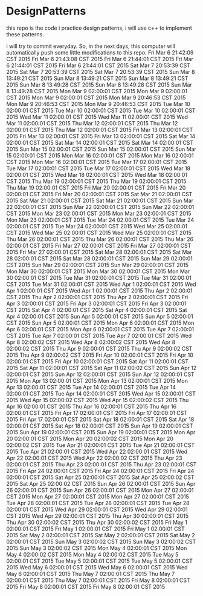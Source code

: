 # DesignPatterns
this repo is the code i practice design patterns, i will use c++ to implement these patterns.

i will try to commit everyday. So, in the next days, this computer will automatically push some little modifications to this repo.
Fri Mar  6 21:42:09 CST 2015
Fri Mar  6 21:43:08 CST 2015
Fri Mar  6 21:44:01 CST 2015
Fri Mar  6 21:44:01 CST 2015
Fri Mar  6 21:44:01 CST 2015
Sat Mar  7 20:53:39 CST 2015
Sat Mar  7 20:53:39 CST 2015
Sat Mar  7 20:53:39 CST 2015
Sun Mar  8 13:49:21 CST 2015
Sun Mar  8 13:49:21 CST 2015
Sun Mar  8 13:49:21 CST 2015
Sun Mar  8 13:49:28 CST 2015
Sun Mar  8 13:49:28 CST 2015
Sun Mar  8 13:49:28 CST 2015
Mon Mar  9 02:00:01 CST 2015
Mon Mar  9 02:00:01 CST 2015
Mon Mar  9 02:00:01 CST 2015
Mon Mar  9 20:46:53 CST 2015
Mon Mar  9 20:46:53 CST 2015
Mon Mar  9 20:46:53 CST 2015
Tue Mar 10 02:00:01 CST 2015
Tue Mar 10 02:00:01 CST 2015
Tue Mar 10 02:00:01 CST 2015
Wed Mar 11 02:00:01 CST 2015
Wed Mar 11 02:00:01 CST 2015
Wed Mar 11 02:00:01 CST 2015
Thu Mar 12 02:00:01 CST 2015
Thu Mar 12 02:00:01 CST 2015
Thu Mar 12 02:00:01 CST 2015
Fri Mar 13 02:00:01 CST 2015
Fri Mar 13 02:00:01 CST 2015
Fri Mar 13 02:00:01 CST 2015
Sat Mar 14 02:00:01 CST 2015
Sat Mar 14 02:00:01 CST 2015
Sat Mar 14 02:00:01 CST 2015
Sun Mar 15 02:00:01 CST 2015
Sun Mar 15 02:00:01 CST 2015
Sun Mar 15 02:00:01 CST 2015
Mon Mar 16 02:00:01 CST 2015
Mon Mar 16 02:00:01 CST 2015
Mon Mar 16 02:00:01 CST 2015
Tue Mar 17 02:00:01 CST 2015
Tue Mar 17 02:00:01 CST 2015
Tue Mar 17 02:00:01 CST 2015
Wed Mar 18 02:00:01 CST 2015
Wed Mar 18 02:00:01 CST 2015
Wed Mar 18 02:00:01 CST 2015
Thu Mar 19 02:00:01 CST 2015
Thu Mar 19 02:00:01 CST 2015
Thu Mar 19 02:00:01 CST 2015
Fri Mar 20 02:00:01 CST 2015
Fri Mar 20 02:00:01 CST 2015
Fri Mar 20 02:00:01 CST 2015
Sat Mar 21 02:00:01 CST 2015
Sat Mar 21 02:00:01 CST 2015
Sat Mar 21 02:00:01 CST 2015
Sun Mar 22 02:00:01 CST 2015
Sun Mar 22 02:00:01 CST 2015
Sun Mar 22 02:00:01 CST 2015
Mon Mar 23 02:00:01 CST 2015
Mon Mar 23 02:00:01 CST 2015
Mon Mar 23 02:00:01 CST 2015
Tue Mar 24 02:00:01 CST 2015
Tue Mar 24 02:00:01 CST 2015
Tue Mar 24 02:00:01 CST 2015
Wed Mar 25 02:00:01 CST 2015
Wed Mar 25 02:00:01 CST 2015
Wed Mar 25 02:00:01 CST 2015
Thu Mar 26 02:00:01 CST 2015
Thu Mar 26 02:00:01 CST 2015
Thu Mar 26 02:00:01 CST 2015
Fri Mar 27 02:00:01 CST 2015
Fri Mar 27 02:00:01 CST 2015
Fri Mar 27 02:00:01 CST 2015
Sat Mar 28 02:00:01 CST 2015
Sat Mar 28 02:00:01 CST 2015
Sat Mar 28 02:00:01 CST 2015
Sun Mar 29 02:00:01 CST 2015
Sun Mar 29 02:00:01 CST 2015
Sun Mar 29 02:00:01 CST 2015
Mon Mar 30 02:00:01 CST 2015
Mon Mar 30 02:00:01 CST 2015
Mon Mar 30 02:00:01 CST 2015
Tue Mar 31 02:00:01 CST 2015
Tue Mar 31 02:00:01 CST 2015
Tue Mar 31 02:00:01 CST 2015
Wed Apr  1 02:00:01 CST 2015
Wed Apr  1 02:00:01 CST 2015
Wed Apr  1 02:00:01 CST 2015
Thu Apr  2 02:00:01 CST 2015
Thu Apr  2 02:00:01 CST 2015
Thu Apr  2 02:00:01 CST 2015
Fri Apr  3 02:00:01 CST 2015
Fri Apr  3 02:00:01 CST 2015
Fri Apr  3 02:00:01 CST 2015
Sat Apr  4 02:00:01 CST 2015
Sat Apr  4 02:00:01 CST 2015
Sat Apr  4 02:00:01 CST 2015
Sun Apr  5 02:00:01 CST 2015
Sun Apr  5 02:00:01 CST 2015
Sun Apr  5 02:00:01 CST 2015
Mon Apr  6 02:00:01 CST 2015
Mon Apr  6 02:00:01 CST 2015
Mon Apr  6 02:00:01 CST 2015
Tue Apr  7 02:00:01 CST 2015
Tue Apr  7 02:00:01 CST 2015
Tue Apr  7 02:00:01 CST 2015
Wed Apr  8 02:00:02 CST 2015
Wed Apr  8 02:00:02 CST 2015
Wed Apr  8 02:00:02 CST 2015
Thu Apr  9 02:00:01 CST 2015
Thu Apr  9 02:00:02 CST 2015
Thu Apr  9 02:00:02 CST 2015
Fri Apr 10 02:00:01 CST 2015
Fri Apr 10 02:00:01 CST 2015
Fri Apr 10 02:00:01 CST 2015
Sat Apr 11 02:00:01 CST 2015
Sat Apr 11 02:00:01 CST 2015
Sat Apr 11 02:00:02 CST 2015
Sun Apr 12 02:00:01 CST 2015
Sun Apr 12 02:00:01 CST 2015
Sun Apr 12 02:00:01 CST 2015
Mon Apr 13 02:00:01 CST 2015
Mon Apr 13 02:00:01 CST 2015
Mon Apr 13 02:00:01 CST 2015
Tue Apr 14 02:00:01 CST 2015
Tue Apr 14 02:00:01 CST 2015
Tue Apr 14 02:00:01 CST 2015
Wed Apr 15 02:00:01 CST 2015
Wed Apr 15 02:00:02 CST 2015
Wed Apr 15 02:00:02 CST 2015
Thu Apr 16 02:00:01 CST 2015
Thu Apr 16 02:00:01 CST 2015
Thu Apr 16 02:00:01 CST 2015
Fri Apr 17 02:00:01 CST 2015
Fri Apr 17 02:00:01 CST 2015
Fri Apr 17 02:00:01 CST 2015
Sat Apr 18 02:00:01 CST 2015
Sat Apr 18 02:00:01 CST 2015
Sat Apr 18 02:00:01 CST 2015
Sun Apr 19 02:00:01 CST 2015
Sun Apr 19 02:00:01 CST 2015
Sun Apr 19 02:00:01 CST 2015
Mon Apr 20 02:00:01 CST 2015
Mon Apr 20 02:00:02 CST 2015
Mon Apr 20 02:00:02 CST 2015
Tue Apr 21 02:00:01 CST 2015
Tue Apr 21 02:00:01 CST 2015
Tue Apr 21 02:00:01 CST 2015
Wed Apr 22 02:00:01 CST 2015
Wed Apr 22 02:00:01 CST 2015
Wed Apr 22 02:00:02 CST 2015
Thu Apr 23 02:00:01 CST 2015
Thu Apr 23 02:00:01 CST 2015
Thu Apr 23 02:00:01 CST 2015
Fri Apr 24 02:00:01 CST 2015
Fri Apr 24 02:00:01 CST 2015
Fri Apr 24 02:00:01 CST 2015
Sat Apr 25 02:00:01 CST 2015
Sat Apr 25 02:00:02 CST 2015
Sat Apr 25 02:00:02 CST 2015
Sun Apr 26 02:00:01 CST 2015
Sun Apr 26 02:00:01 CST 2015
Sun Apr 26 02:00:01 CST 2015
Mon Apr 27 02:00:01 CST 2015
Mon Apr 27 02:00:01 CST 2015
Mon Apr 27 02:00:01 CST 2015
Tue Apr 28 02:00:01 CST 2015
Tue Apr 28 02:00:01 CST 2015
Tue Apr 28 02:00:01 CST 2015
Wed Apr 29 02:00:01 CST 2015
Wed Apr 29 02:00:01 CST 2015
Wed Apr 29 02:00:01 CST 2015
Thu Apr 30 02:00:01 CST 2015
Thu Apr 30 02:00:02 CST 2015
Thu Apr 30 02:00:02 CST 2015
Fri May  1 02:00:01 CST 2015
Fri May  1 02:00:01 CST 2015
Fri May  1 02:00:01 CST 2015
Sat May  2 02:00:01 CST 2015
Sat May  2 02:00:01 CST 2015
Sat May  2 02:00:01 CST 2015
Sun May  3 02:00:02 CST 2015
Sun May  3 02:00:02 CST 2015
Sun May  3 02:00:02 CST 2015
Mon May  4 02:00:01 CST 2015
Mon May  4 02:00:02 CST 2015
Mon May  4 02:00:02 CST 2015
Tue May  5 02:00:01 CST 2015
Tue May  5 02:00:01 CST 2015
Tue May  5 02:00:01 CST 2015
Wed May  6 02:00:01 CST 2015
Wed May  6 02:00:01 CST 2015
Wed May  6 02:00:01 CST 2015
Thu May  7 02:00:01 CST 2015
Thu May  7 02:00:01 CST 2015
Thu May  7 02:00:01 CST 2015
Fri May  8 02:00:01 CST 2015
Fri May  8 02:00:01 CST 2015
Fri May  8 02:00:01 CST 2015
